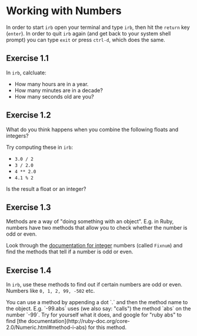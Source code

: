 # Working with Numbers

In order to start `irb` open your terminal and type `irb`, then hit the
`return` key (`enter`). In order to quit `irb` again (and get back to your
system shell prompt) you can type `exit` or press `ctrl-d`, which does the
same.

## Exercise 1.1

In `irb`, calcluate:

* How many hours are in a year.
* How many minutes are in a decade?
* How many seconds old are you?

## Exercise 1.2

What do you think happens when you combine the following floats and integers?

Try computing these in `irb`:

* `3.0 / 2`
* `3 / 2.0`
* `4 ** 2.0`
* `4.1 % 2`

Is the result a float or an integer?

## Exercise 1.3

Methods are a way of "doing something with an object". E.g. in Ruby, numbers
have two methods that allow you to check whether the number is odd or even.

Look through the <a href="http://ruby-doc.org/core-2.1.5/Fixnum.html">documentation for integer</a>
numbers (called `Fixnum`) and find the methods that tell if a number is odd or
even.

## Exercise 1.4

In `irb`, use these methods to find out if certain numbers are odd or even.
Numbers like `0, 1, 2, 99, -502` etc.

<p class="hint">
You can use a method by appending a dot `.` and then the method name
to the object. E.g. `-99.abs` uses (we also say: "calls") the method `abs` on
the number `-99`.  Try for yourself what it does, and google for "ruby abs" to
find [the documentation](http://ruby-doc.org/core-2.0/Numeric.html#method-i-abs)
for this method.
</p>
